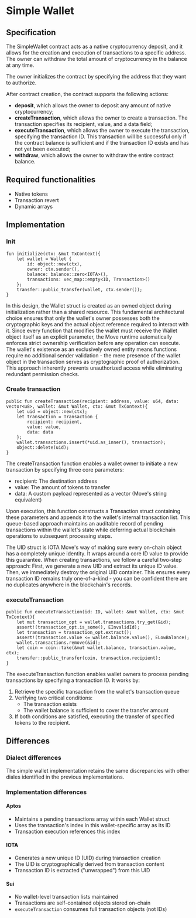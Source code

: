 # Simple Wallet

## Specification

The SimpleWallet contract acts as a native cryptocurrency deposit, and it allows for the creation and execution of transactions to a specific address. 
The owner can withdraw the total amount of cryptocurrency in the balance at any time.

The owner initializes the contract by specifying the address that they want to authorize. 

After contract creation, the contract supports the following actions:
- **deposit**, which allows the owner to deposit any amount of native cryptocurrency; 
- **createTransaction**, which allows the owner to create a transaction. The transaction specifies its recipient, value, and a data field;
- **executeTransaction**, which allows the owner to execute the transaction, specifying the transaction ID. This transaction will be successful only if the contract balance is sufficient and if the transaction ID exists and has not yet been executed; 
- **withdraw**, which allows the owner to withdraw the entire contract balance.

## Required functionalities

- Native tokens
- Transaction revert
- Dynamic arrays

## Implementation

### Init

```move
fun initialize(ctx: &mut TxContext){
    let wallet = Wallet {
        id: object::new(ctx),
        owner: ctx.sender(),
        balance: balance::zero<IOTA>(),
        transactions: vec_map::empty<ID, Transaction>()
    };
    transfer::public_transfer(wallet, ctx.sender());
}
```
In this design, the Wallet struct is created as an owned object during initialization rather than a shared resource. This fundamental architectural choice ensures that only the wallet's owner possesses both the cryptographic keys and the actual object reference required to interact with it. Since every function that modifies the wallet must receive the Wallet object itself as an explicit parameter, the Move runtime automatically enforces strict ownership verification before any operation can execute. The wallet's existence as an exclusively owned entity means functions require no additional sender validation - the mere presence of the wallet object in the transaction serves as cryptographic proof of authorization. This approach inherently prevents unauthorized access while eliminating redundant permission checks.

### Create transaction

```move
public fun createTransaction(recipient: address, value: u64, data: vector<u8>, wallet: &mut Wallet, ctx: &mut TxContext){
    let uid = object::new(ctx);
    let transaction = Transaction {
        recipient: recipient,
        value: value,
        data: data
    };
    wallet.transactions.insert(*uid.as_inner(), transaction);
    object::delete(uid);
}
```
The createTransaction function enables a wallet owner to initiate a new transaction by specifying three core parameters:
- recipient: The destination address
- value: The amount of tokens to transfer
- data: A custom payload represented as a vector<u8> (Move's string equivalent)

Upon execution, this function constructs a Transaction struct containing these parameters and appends it to the wallet's internal transaction list. This queue-based approach maintains an auditable record of pending transactions within the wallet's state while deferring actual blockchain operations to subsequent processing steps.

The UID struct is IOTA Move's way of making sure every on-chain object has a completely unique identity. It wraps around a core ID value to provide this guarantee. When creating transactions, we follow a careful two-step approach: First, we generate a new UID and extract its unique ID value. Then, we immediately destroy the original UID container. This ensures every transaction ID remains truly one-of-a-kind - you can be confident there are no duplicates anywhere in the blockchain's records.

### executeTransaction

```move
public fun executeTransaction(id: ID, wallet: &mut Wallet, ctx: &mut TxContext){
    let mut transaction_opt = wallet.transactions.try_get(&id);
    assert!(transaction_opt.is_some(), EInvalidId);
    let transaction = transaction_opt.extract();
    assert!(transaction.value <= wallet.balance.value(), ELowBalance);
    wallet.transactions.remove(&id);
    let coin = coin::take(&mut wallet.balance, transaction.value, ctx);
    transfer::public_transfer(coin, transaction.recipient);
}
```
The executeTransaction function enables wallet owners to process pending transactions by specifying a transaction ID. It works by:
1. Retrieve the specific transaction from the wallet's transaction queue
2. Verifying two critical conditions:
   - The transaction exists
   - The wallet balance is sufficient to cover the transfer amount
3. If both conditions are satisfied, executing the transfer of specified tokens to the recipient.

## Differences

### Dialect differences

The simple wallet implementation retains the same discrepancies with other diales identified in the previous implementations.

### Implementation differences

#### Aptos
- Maintains a pending transactions array within each Wallet struct
- Uses the transaction's index in this wallet-specific array as its ID
- Transaction execution references this index

#### IOTA
- Generates a new unique ID (UID) during transaction creation
- The UID is cryptographically derived from transaction content
- Transaction ID is extracted ("unwrapped") from this UID

#### Sui
- No wallet-level transaction lists maintained
- Transactions are self-contained objects stored on-chain
- `executeTransaction` consumes full transaction objects (not IDs)
